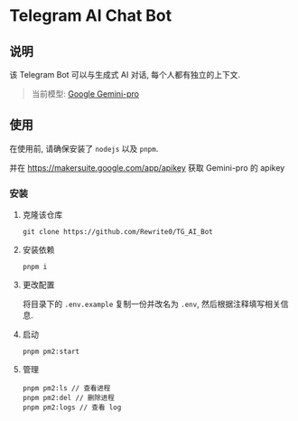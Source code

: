# Telegram AI Chat Bot

## 说明

该 Telegram Bot 可以与生成式 AI 对话, 每个人都有独立的上下文.

> 当前模型: [Google Gemini-pro](https://ai.google.dev/)

## 使用

在使用前, 请确保安装了 `nodejs` 以及 `pnpm`.

并在 https://makersuite.google.com/app/apikey 获取 Gemini-pro 的 apikey

### 安装

1. 克隆该仓库

   ```shell
   git clone https://github.com/Rewrite0/TG_AI_Bot
   ```

2. 安装依赖

   ```shell
   pnpm i
   ```

3. 更改配置

   将目录下的 `.env.example` 复制一份并改名为 `.env`, 然后根据注释填写相关信息.

4. 启动

   ```shell
   pnpm pm2:start
   ```

5. 管理

   ```shell
   pnpm pm2:ls // 查看进程
   pnpm pm2:del // 删除进程
   pnpm pm2:logs // 查看 log
   ```
